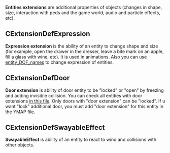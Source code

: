 **Entities extensions** are additional properties of objects (changes in shape, size, interaction with peds and the game world, audio and particle effects, etc). 


## CExtensionDefExpression

**Expression extension** is the ability of an entity to change shape and size (for example, open the drawer in the dresser, leave a bite mark on an apple, fill a glass with wine, etc). It is used in animations. Also you can use [entity_DOF_names](https://github.com/femga/rdr3_discoveries/blob/master/objects/entity_extensions/entity_extensions___expressions___entity_DOF_names.lua) to change expression of entities.

## CExtensionDefDoor

**Door extension** is ability of door entity to be "locked" or "open" by freezing and adding invisible collision. You can check all entities with door extensions [in this file](https://github.com/femga/rdr3_discoveries/blob/master/doorHashes/doorhashes.lua). Only doors with "door extension" can be "locked". If u want "lock" additional door, you must add "door extension" for this entity in the YMAP file.

## CExtensionDefSwayableEffect

**SwayableEffect** is ability of an entity to react to wind and collisions with other objects.
